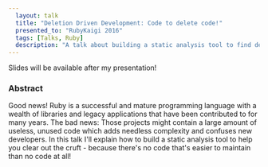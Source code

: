 ```yaml
---
  layout: talk
  title: "Deletion Driven Development: Code to delete code!"
  presented_to: "RubyKaigi 2016"
  tags: [Talks, Ruby]
  description: "A talk about building a static analysis tool to find deletable Ruby code, presented to RubyKaigi 2016 in Kyoto, Japan."
---
```


Slides will be available after my presentation!

### Abstract

Good news! Ruby is a successful and mature programming language with a wealth
of libraries and legacy applications that have been contributed to for many
years. The bad news: Those projects might contain a large amount of useless,
unused code which adds needless complexity and confuses new developers. In this
talk I'll explain how to build a static analysis tool to help you clear out the
cruft - because there's no code that's easier to maintain than no code at all!

